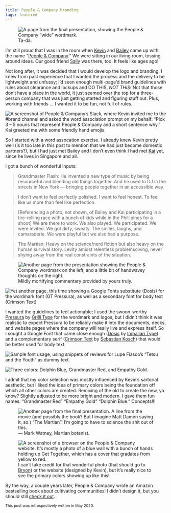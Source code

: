 ```yaml
---
title: People & Company branding
tags: featured
---
```


<figure>
    <img src="/assets/images/2016-12-06-people-and-company-branding-wide.jpg" alt="A page from the final presentation, showing the People & Company “wide” wordmark.">
    <figcaption>
    	Ta-da.
    </figcaption>
</figure>

I’m still proud that I was in the room when [Kevin](http://kiwimonk.com/) and [Bailey](http://baileyerichardson.com/) came up with the name “[People & Company](https://www.people-and.com/).” We were sitting in our living room, tossing around ideas. Our good friend [Sally](https://www.instagram.com/sallyrumble/) was there, too. It feels like ages ago!

Not long after, it was decided that I would develop the logo and branding. I knew from past experience that I wanted the process and the delivery to be lightweight and unfussy; I’d seen enough multi-page’d brand guidelines with rules about clearance and lockups and DO THIS, _NOT THIS!_ Not that those don’t have a place in the world, it just seemed over the top for a three-person company that was just getting started and figuring stuff out. Plus, working with friends ... I wanted it to be fun, not full of rules.

![A screenshot of People & Company’s Slack, where Kevin invited me to the #brand channel and asked the word association prompt on my behalf: “Pick 3 – 5 nouns that represent People & Company and a short sentence why.” Kai greeted me with some friendly hand emojis.](/assets/images/2016-12-06-people-and-company-branding-word-association.png)

So I started with a word assocation exercise. I already knew Kevin pretty well (is it too late in this post to mention that we had just become domestic partners?), but I had just met Bailey and I don’t even think I had met [Kai](http://kaielmer.com/) yet, since he lives in Singapore and all. 

I got a bunch of wonderful inputs: 

> Grandmaster Flash: He invented a new type of music by being resourceful and blending old things together. And he used to DJ in the streets in New York — bringing people together in an accessible way.

> I don’t want to feel perfectly polished. I want to feel honest. To feel like us more than feel like perfection.

> [Referencing a photo, not shown, of Bailey and Kai participating in a tire-rolling race with a bunch of kids while in the Phillipines for a shoot] We are there to work. We also played. We participated. We were invited. We got dirty, sweaty. The smiles, laughs, and camaraderie. We were playful but we also had a purpose.

> The Martian: Heavy on the science/nerd fiction but also heavy on the human survival story. Levity amidst relentless problemsolving, never shying away from the real constraints of the situation.

<figure>
    <img src="/assets/images/2016-12-06-people-and-company-branding-stacked-wordmark.jpg" alt="Another page from the presentation showing the People & Company wordmark on the left, and a little bit of handwavey thoughts on the right.">
    <figcaption>
        Mildly mortifying commentary provided by yours truly.
    </figcaption>
</figure>

![Yet another page, this time showing a Google Fonts substitute (Dosis) for the wordmark font (GT Pressura), as well as a secondary font for body text (Crimson Text)](/assets/images/2016-12-06-people-and-company-branding-fonts.jpg)

I wanted the guidelines to feel actionable; I used the swoon-worthy [Pressura](https://www.grillitype.com/typeface/gt-pressura) by [Grilli Type](https://www.grillitype.com/) for the wordmark and logos, but I didn’t think it was realistic to expect Pressura to be reliably make it into the documents, decks, and website pages where the company will really live and express itself. So I sought a Google Font that came close enough ([Dosis](https://fonts.google.com/specimen/Dosis) by [Impallari Type](https://github.com/impallari)) and a complementary serif ([Crimson Text](https://fonts.google.com/specimen/Crimson+Text) by [Sebastian Kosch](https://github.com/skosch)) that would be better used for body text.

![Sample font usage, using snippets of reviews for Lupe Fiasco’s “Tetsu and the Youth” as dummy text.](/assets/images/2016-12-06-people-and-company-branding-lupe-fiasco.jpg)

![Three colors: Dolphin Blue, Grandmaster Red, and Empathy Gold.](/assets/images/2016-12-06-people-and-company-branding-colors.jpg)

I admit that my color selection was mostly influenced by Kevin’s sartorial aesthetic, but I liked the idea of primary colors being the foundation off which all other colors are created. Remixing of the old to create the new, ya know? Slightly adjusted to be more bright and modern. I gave them fun names: “Grandmaster Red” “Empathy Gold” “Dolphin Blue.” Concepts!!!

<figure>
    <img src="/assets/images/2016-12-06-people-and-company-branding-science.jpg" alt="Another page from the final presentation. A line from the movie (and possibly the book? But I imagine Matt Damon saying it, so.) “The Martian”: I’m going to have to science the shit out of this.">
    <figcaption>
        — Mark Watney, Martian botanist.
    </figcaption>
</figure>

<figure>
	<img src="/assets/images/2016-12-06-people-and-company-website.png" alt="A screenshot of a browser on the People & Company website. It’s mostly a photo of a blue wall with a bunch of hands holding up Get Together, which has a cover that gradates from yellow to red.">
	<figcaption>
		I can’t take credit for that wonderful photo (that should go to <a href="https://www.instagram.com/bryonsummers/">Bryon</a>) or the website (designed by Kevin), but it’s really nice to see the primary colors showing up like this!
	</figcaption>
</figure>

By the way, a couple years later, People & Company wrote an Amazon bestselling book about cultivating communities! I didn’t design it, but you should still [check it out](https://amzn.to/2odSAzy).

<small>This post was retrospectively written in May 2020.</small>